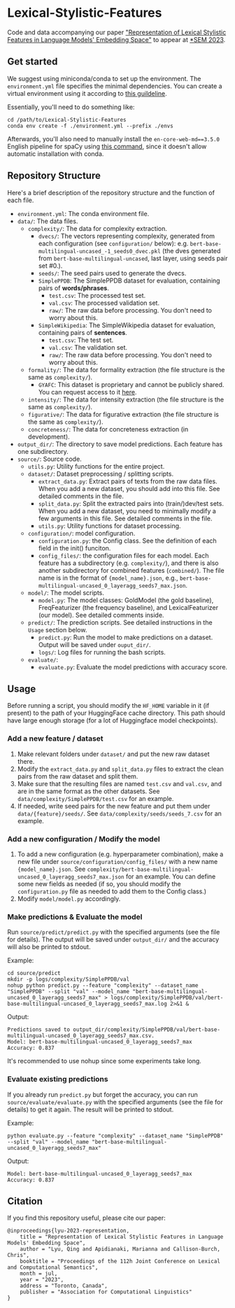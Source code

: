 # Lexical-Stylistic-Features
Code and data accompanying our paper ["Representation of Lexical Stylistic Features in Language Models' Embedding Space"](https://arxiv.org/abs/2305.18657) to appear at [*SEM 2023](https://sites.google.com/view/starsem2023).

## Get started

We suggest using miniconda/conda to set up the environment. The `environment.yml` file specifies the minimal dependencies.
You can create a virtual environment using it according to [this guildeline](https://docs.conda.io/projects/conda/en/latest/user-guide/tasks/manage-environments.html#creating-an-environment-from-an-environment-yml-file).

Essentially, you'll need to do something like:

```
cd /path/to/Lexical-Stylistic-Features
conda env create -f ./environment.yml --prefix ./envs
```

Afterwards, you'll also need to manually install the `en-core-web-md==3.5.0` English pipeline for spaCy using [this command](https://spacy.io/models/en#en_core_web_md), since it doesn't allow automatic installation with conda.

## Repository Structure
Here's a brief description of the repository structure and the function of each file.

- `environment.yml`: The conda environment file.
- `data/`: The data files. 
  - `complexity/`: The data for complexity extraction.
    - `dvecs/`: The vectors representing complexity, generated from each configuration (see `configuration/` below): e.g. `bert-base-multilingual-uncased_-1_seeds0_dvec.pkl` (the dves generated from `bert-base-multilingual-uncased`, last layer, using seeds pair set #0.).
    - `seeds/`: The seed pairs used to generate the dvecs.
    - `SimplePPDB`: The SimplePPDB dataset for evaluation, containing pairs of **words/phrases**.
      - `test.csv`: The processed test set.
      - `val.csv`: The processed validation set.
      - `raw/`: The raw data before processing. You don't need to worry about this.
    - `SimpleWikipedia`: The SimpleWikipedia dataset for evaluation, containing pairs of **sentences**.
      - `test.csv`: The test set.
      - `val.csv`: The validation set.
      - `raw/`: The raw data before processing. You don't need to worry about this.
  - `formality/`: The data for formality extraction (the file structure is the same as `complexity/`).
    - `GYAFC`: This dataset is proprietary and cannot be publicly shared. You can request access to it [here](https://github.com/raosudha89/GYAFC-corpus).
  - `intensity/`: The data for intensity extraction (the file structure is the same as `complexity/`).
  - `figurative/`: The data for figurative extraction (the file structure is the same as `complexity/`).
  - `concreteness/`: The data for concreteness extraction (in development).
- `output_dir/`: The directory to save model predictions. Each feature has one subdirectory.
- `source/`: Source code.
  - `utils.py`: Utility functions for the entire project.
  - `dataset/`: Dataset preprocessing / splitting scripts.
    - `extract_data.py`: Extract pairs of texts from the raw data files. When you add a new dataset, you should add into this file. See detailed comments in the file.
    - `split_data.py`: Split the extracted pairs into (train/)dev/test sets. When you add a new dataset, you need to minimally modify a few arguments in this file. See detailed comments in the file. 
    - `utils.py`: Utility functions for dataset processing.
  - `configuration/`: model configuration.
    - `configuration.py`: the Config class. See the definition of each field in the init() funciton.
    - `config_files/`: the configuration files for each model. Each feature has a subdirectory (e.g. `complexity/`), and there is also another subdirectory for combined features (`combined/`). The file name is in the format of `{model_name}.json`, e.g., `bert-base-multilingual-uncased_0_layeragg_seeds7_max.json`.
  - `model/`: The model scripts.
    - `model.py`: The model classes: GoldModel (the gold baseline), FreqFeaturizer (the frequency baseline), and LexicalFeaturizer (our model). See detailed comments inside.
  - `predict/`: The prediction scripts. See detailed instructions in the `Usage` section below.
    - `predict.py`: Run the model to make predictions on a dataset. Output will be saved under `ouput_dir/`. 
    - `logs/`: Log files for running the bash scripts.
  - `evaluate/`:
    - `evaluate.py`: Evaluate the model predictions with accuracy score.


## Usage

Before running a script, you should modify the `HF_HOME` variable in it (if present) to the path of your HuggingFace cache directory. This path should have large enough storage (for a lot of Huggingface model checkpoints). 

### Add a new feature / dataset
1. Make relevant folders under `dataset/` and put the new raw dataset there.
2. Modify the `extract_data.py` and `split_data.py` files to extract the clean pairs from the raw dataset and split them.
3. Make sure that the resulting files are named `test.csv` and `val.csv`, and are in the same format as the other datasets. See `data/complexity/SimplePPDB/test.csv` for an example.
4. If needed, write seed pairs for the new feature and put them under `data/{feature}/seeds/`. See `data/complexity/seeds/seeds_7.csv` for an example.

### Add a new configuration / Modify the model
1. To add a new configuration (e.g. hyperparameter combination), make a new file under `source/configuration/config_files/` with a new name `{model_name}.json`. See `complexity/bert-base-multilingual-uncased_0_layeragg_seeds7_max.json` for an example. You can define some new fields as needed (if so, you should modify the `configuration.py` file as needed to add them to the Config class.)
2. Modify `model/model.py` accordingly.

### Make predictions & Evaluate the model
Run `source/predict/predict.py` with the specified arguments (see the file for details). The output will be saved under `output_dir/` and the accuracy will also be printed to stdout.

Example: 
```
cd source/predict
mkdir -p logs/complexity/SimplePPDB/val
nohup python predict.py --feature "complexity" --dataset_name "SimplePPDB" --split "val" --model_name "bert-base-multilingual-uncased_0_layeragg_seeds7_max" > logs/complexity/SimplePPDB/val/bert-base-multilingual-uncased_0_layeragg_seeds7_max.log 2>&1 &
```

Output:
```
Predictions saved to output_dir/complexity/SimplePPDB/val/bert-base-multilingual-uncased_0_layeragg_seeds7_max.csv.
Model: bert-base-multilingual-uncased_0_layeragg_seeds7_max
Accuracy: 0.837
```
It's recommended to use nohup since some experiments take long.

### Evaluate existing predictions
If you already run `predict.py` but forget the accuracy, you can run `source/evaluate/evaluate.py` with the specified arguments (see the file for details) to get it again. The result will be printed to stdout.

Example:
```
python evaluate.py --feature "complexity" --dataset_name "SimplePPDB" --split "val" --model_name "bert-base-multilingual-uncased_0_layeragg_seeds7_max"
```
Output:
```
Model: bert-base-multilingual-uncased_0_layeragg_seeds7_max
Accuracy: 0.837
```

## Citation
If you find this repository useful, please cite our paper:
```
@inproceedings{lyu-2023-representation,
    title = "Representation of Lexical Stylistic Features in Language Models' Embedding Space",
    author = "Lyu, Qing and Apidianaki, Marianna and Callison-Burch, Chris",
    booktitle = "Proceedings of the 112h Joint Conference on Lexical and Computational Semantics",
    month = jul,
    year = "2023",
    address = "Toronto, Canada",
    publisher = "Association for Computational Linguistics"
}
```
